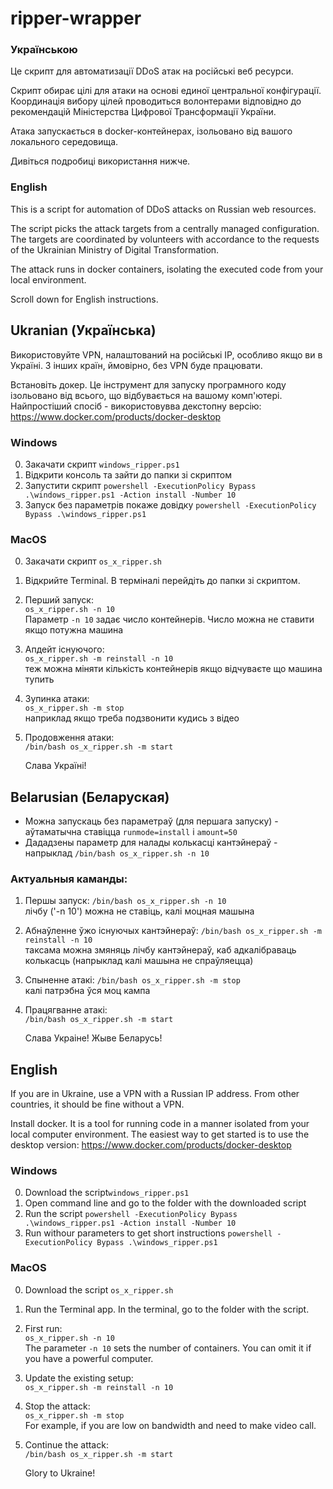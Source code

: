 # ripper-wrapper

### Українською
Це скрипт для автоматизації DDoS атак на російські веб ресурси.

Скрипт обирає цілі для атаки на основі единої центральної конфігурації. Координація вибору цілей проводиться волонтерами відповідно до рекомендацій Міністерства Цифрової Трансформації України.

Атака запускається в docker-контейнерах, ізольовано від вашого локального середовища.

Дивіться подробиці використання нижче.

### English
This is a script for automation of DDoS attacks on Russian web resources.

The script picks the attack targets from a centrally managed configuration. The targets are coordinated by volunteers with accordance to the requests of the Ukrainian Ministry of Digital Transformation.

The attack runs in docker containers, isolating the executed code from your local environment.

Scroll down for English instructions.

## Ukranian (Українська)

Використовуйте VPN, налаштований на російські ІР, особливо якщо ви в Україні. З інших країн, ймовірно, без VPN буде працювати.

Встановіть докер. Це інструмент для запуску програмного коду ізольовано від всього, що відбувається на вашому комп'ютері. Найпростіший спосіб - використовувва декстопну версію: https://www.docker.com/products/docker-desktop

### Windows
0. Закачати скрипт `windows_ripper.ps1`
1. Відкрити консоль та зайти до папки зі скриптом
2. Запустити скрипт `powershell -ExecutionPolicy Bypass .\windows_ripper.ps1 -Action install -Number 10`
3. Запуск без параметрів покаже довідку `powershell -ExecutionPolicy Bypass .\windows_ripper.ps1`

### MacOS
0. Закачати скрипт `os_x_ripper.sh`
1. Відкрийте Terminal. В терміналі перейдіть до папки зі скриптом.
1. Перший запуск:  
   `os_x_ripper.sh -n 10`  
   Параметр `-n 10` задає число контейнерів. Число можна не ставити якщо потужна машина
2. Апдейт існуючого:  
   `os_x_ripper.sh -m reinstall -n 10`  
   теж можна міняти кількість контейнерів якщо відчуваєте що машина тупить
3. Зупинка атаки:  
   `os_x_ripper.sh -m stop`  
   наприклад якщо треба подзвонити кудись з відео
4. Продовження атаки:  
   `/bin/bash os_x_ripper.sh -m start`
   
   Слава Україні!
   
   
## Belarusian (Беларуская)
- Можна запускаць без параметраў (для першага запуску) - аўтаматычна ставіцца `runmode=install` і `amount=50`
- Дададзены параметр для налады колькасці кантэйнераў - напрыклад `/bin/bash os_x_ripper.sh -n 10`

### Актуальныя каманды:
1. Першы запуск:
      `/bin/bash os_x_ripper.sh -n 10`  
   лічбу ('-n 10') можна не ставіць, калі моцная машына
2. Абнаўленне ўжо існуючых кантэйнераў:
      `/bin/bash os_x_ripper.sh -m reinstall -n 10`      
   таксама можна змяняць лічбу кантэйнераў, каб адкалібраваць колькасць (напрыклад калі машына не спраўляецца)
3. Спыненне атакі:
      `/bin/bash os_x_ripper.sh -m stop`      
   калі патрэбна ўся моц кампа
4. Працягванне атакі:  
   `/bin/bash os_x_ripper.sh -m start`
   
   Слава Украіне!
   Жыве Беларусь!
   
## English

If you are in Ukraine, use a VPN with a Russian IP address. From other countries, it should be fine without a VPN.

Install docker. It is a tool for running code in a manner isolated from your local computer environment. The easiest way to get started is to use the desktop version: https://www.docker.com/products/docker-desktop

### Windows
0. Download the script`windows_ripper.ps1`
1. Open command line and go to the folder with the downloaded script
2. Run the script `powershell -ExecutionPolicy Bypass .\windows_ripper.ps1 -Action install -Number 10`
3. Run withour parameters to get short instructions `powershell -ExecutionPolicy Bypass .\windows_ripper.ps1`

### MacOS
0. Download the script `os_x_ripper.sh`
1. Run the Terminal app. In the terminal, go to the folder with the script.
2. First run:  
   `os_x_ripper.sh -n 10`  
   The parameter `-n 10` sets the number of containers. You can omit it if you have a powerful computer.
2. Update the existing setup:  
   `os_x_ripper.sh -m reinstall -n 10`  
3. Stop the attack:  
   `os_x_ripper.sh -m stop`  
   For example, if you are low on bandwidth and need to make video call.
4. Continue the attack:  
   `/bin/bash os_x_ripper.sh -m start`
   
   Glory to Ukraine!
